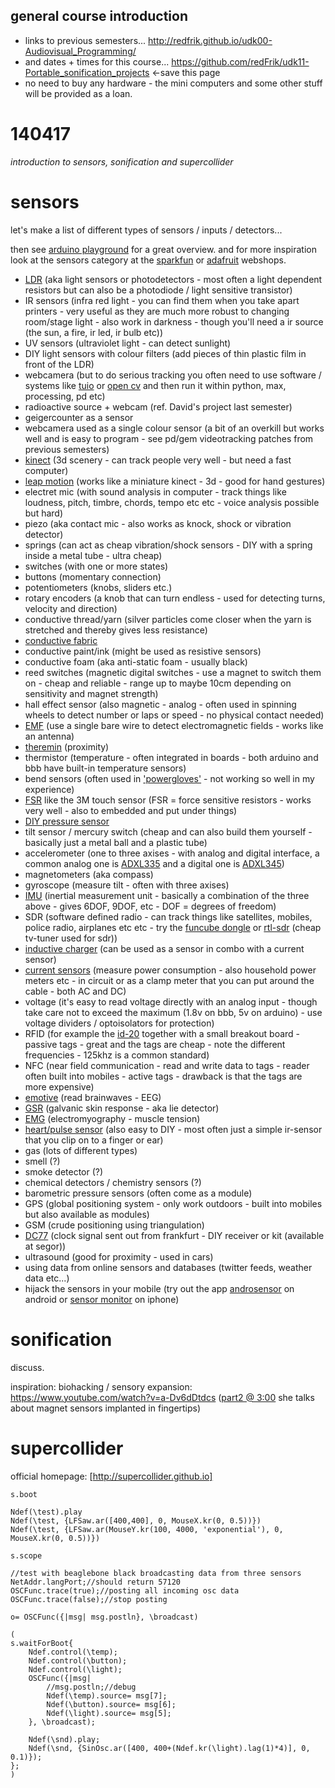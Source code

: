 general course introduction
--------------------

* links to previous semesters... <http://redfrik.github.io/udk00-Audiovisual_Programming/>
* and dates + times for this course... <https://github.com/redFrik/udk11-Portable_sonification_projects> <-save this page
* no need to buy any hardware - the mini computers and some other stuff will be provided as a loan.

140417
======

_introduction to sensors, sonification and supercollider_

sensors
=======

let's make a list of different types of sensors / inputs / detectors...

then see [arduino playground](http://playground.arduino.cc/Main/InterfacingWithHardware#InputTOC) for a great overview.  and for more inspiration look at the sensors category at the [sparkfun](https://www.sparkfun.com/categories/23) or [adafruit](http://www.adafruit.com/category/35) webshops.

* [LDR](http://en.wikipedia.org/wiki/Photodetector) (aka light sensors or photodetectors - most often a light dependent resistors but can also be a photodiode / light sensitive transistor)
* IR sensors (infra red light - you can find them when you take apart printers - very useful as they are much more robust to changing room/stage light - also work in darkness - though you'll need a ir source (the sun, a fire, ir led, ir bulb etc))
* UV sensors (ultraviolet light - can detect sunlight)
* DIY light sensors with colour filters (add pieces of thin plastic film in front of the LDR)
* webcamera (but to do serious tracking you often need to use software / systems like [tuio](http://tuio.lfsaw.de) or [open cv](http://opencv.org) and then run it within python, max, processing, pd etc)
* radioactive source + webcam (ref. David's project last semester)
* geigercounter as a sensor
* webcamera used as a single colour sensor (a bit of an overkill but works well and is easy to program - see pd/gem videotracking patches from previous semesters)
* [kinect](http://en.wikipedia.org/wiki/Kinect) (3d scenery - can track people very well - but need a fast computer)
* [leap motion](http://www.onformative.com/lab/leapmotionp5/) (works like a miniature kinect - 3d - good for hand gestures)
* electret mic (with sound analysis in computer - track things like loudness, pitch, timbre, chords, tempo etc etc - voice analysis possible but hard)
* piezo (aka contact mic - also works as knock, shock or vibration detector)
* springs (can act as cheap vibration/shock sensors - DIY with a spring inside a metal tube - ultra cheap)
* switches (with one or more states)
* buttons (momentary connection)
* potentiometers (knobs, sliders etc.)
* rotary encoders (a knob that can turn endless - used for detecting turns, velocity and direction)
* conductive thread/yarn (silver particles come closer when the yarn is stretched and thereby gives less resistance)
* [conductive fabric](http://www.instructables.com/id/Flexible-Fabric-Pressure-Sensor/)
* conductive paint/ink (might be used as resistive sensors)
* conductive foam (aka anti-static foam - usually black)
* reed switches (magnetic digital switches - use a magnet to switch them on - cheap and reliable - range up to maybe 10cm depending on sensitivity and magnet strength)
* hall effect sensor (also magnetic - analog - often used in spinning wheels to detect number or laps or speed - no physical contact needed)
* [EMF](http://www.instructables.com/id/Arduino-EMF-Detector/) (use a single bare wire to detect electromagnetic fields - works like an antenna)
* [theremin](http://en.wikipedia.org/wiki/Theremin) (proximity)
* thermistor (temperature - often integrated in boards - both arduino and bbb have built-in temperature sensors)
* bend sensors (often used in ['powergloves'](http://en.wikipedia.org/wiki/Power_Glove) - not working so well in my experience)
* [FSR](http://www.openmusiclabs.com/learning/sensors/fsr/) like the 3M touch sensor (FSR = force sensitive resistors - works very well - also to embedded and put under things)
* [DIY pressure sensor](http://www.instructables.com/id/Stickytape-Sensors/)
* tilt sensor / mercury switch (cheap and can also build them yourself - basically just a metal ball and a plastic tube)
* accelerometer (one to three axises - with analog and digital interface, a common analog one is [ADXL335](https://www.sparkfun.com/products/9269) and a digital one is [ADXL345](https://www.sparkfun.com/products/9836))
* magnetometers (aka compass)
* gyroscope (measure tilt - often with three axises)
* [IMU](http://www.instructables.com/id/Accelerometer-Gyro-Tutorial/?ALLSTEPS) (inertial measurement unit - basically a combination of the three above - gives 6DOF, 9DOF, etc - DOF = degrees of freedom)
* SDR (software defined radio - can track things like satellites, mobiles, police radio, airplanes etc etc - try the [funcube dongle](http://www.funcubedongle.com) or [rtl-sdr](http://sdr.osmocom.org/trac/wiki/rtl-sdr) (cheap tv-tuner used for sdr))
* [inductive charger](http://www.adafruit.com/products/1407) (can be used as a sensor in combo with a current sensor)
* [current sensors](http://www.adafruit.com/products/904) (measure power consumption - also household power meters etc - in circuit or as a clamp meter that you can put around the cable - both AC and DC)
* voltage (it's easy to read voltage directly with an analog input - though take care not to exceed the maximum (1.8v on bbb, 5v on arduino) - use voltage dividers / optoisolators for protection)
* RFID (for example the [id-20](https://www.sparkfun.com/products/11828) together with a small breakout board - passive tags - great and the tags are cheap - note the different frequencies - 125khz is a common standard)
* NFC (near field communication - read and write data to tags - reader often built into mobiles - active tags - drawback is that the tags are more expensive)
* [emotive](http://emotiv.com) (read brainwaves - EEG)
* [GSR](http://www.cooking-hacks.com/galvanic-skin-response-sensor-gsr-sweating-ehealth-medical) (galvanic skin response - aka lie detector)
* [EMG](https://www.sparkfun.com/products/11776) (electromyography - muscle tension)
* [heart/pulse sensor](https://www.sparkfun.com/products/11574) (also easy to DIY - most often just a simple ir-sensor that you clip on to a finger or ear)
* gas (lots of different types)
* smell (?)
* smoke detector (?)
* chemical detectors / chemistry sensors (?)
* barometric pressure sensors (often come as a module)
* GPS (global positioning system - only work outdoors - built into mobiles but also available as modules)
* GSM (crude positioning using triangulation)
* [DC77](http://en.wikipedia.org/wiki/DCF77) (clock signal sent out from frankfurt - DIY receiver or kit (available at segor))
* ultrasound (good for proximity - used in cars)
* using data from online sensors and databases (twitter feeds, weather data etc...)
* hijack the sensors in your mobile (try out the app [androsensor](https://play.google.com/store/apps/details?id=com.fivasim.androsensor) on android or [sensor monitor](https://sites.google.com/a/fuzzface.net/app//sensor-monitor) on iphone)

sonification
============

discuss.

inspiration: biohacking / sensory expansion: <https://www.youtube.com/watch?v=a-Dv6dDtdcs> ([part2 @ 3:00](https://www.youtube.com/watch?v=7RV_6Axb80g#t=179) she talks about magnet sensors implanted in fingertips)

supercollider
=============

official homepage: [http://supercollider.github.io]

```supercollider
s.boot

Ndef(\test).play
Ndef(\test, {LFSaw.ar([400,400], 0, MouseX.kr(0, 0.5))})
Ndef(\test, {LFSaw.ar(MouseY.kr(100, 4000, 'exponential'), 0, MouseX.kr(0, 0.5))})

s.scope
```

```supercollider
//test with beaglebone black broadcasting data from three sensors
NetAddr.langPort;//should return 57120
OSCFunc.trace(true);//posting all incoming osc data
OSCFunc.trace(false);//stop posting

o= OSCFunc({|msg| msg.postln}, \broadcast)

(
s.waitForBoot{
	Ndef.control(\temp);
	Ndef.control(\button);
	Ndef.control(\light);
	OSCFunc({|msg|
		//msg.postln;//debug
		Ndef(\temp).source= msg[7];
		Ndef(\button).source= msg[6];
		Ndef(\light).source= msg[5];
	}, \broadcast);

	Ndef(\snd).play;
	Ndef(\snd, {SinOsc.ar([400, 400+(Ndef.kr(\light).lag(1)*4)], 0, 0.1)});
};
)
```

